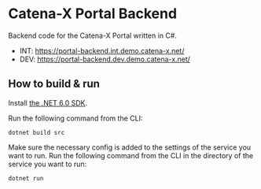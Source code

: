 # Catena-X Portal Backend

Backend code for the Catena-X Portal written in C#.

* INT: https://portal-backend.int.demo.catena-x.net/
* DEV: https://portal-backend.dev.demo.catena-x.net/

## How to build & run

Install [the .NET 6.0 SDK](https://www.microsoft.com/net/download).

Run the following command from the CLI:

```console
dotnet build src
```

Make sure the necessary config is added to the settings of the service you want to run.
Run the following command from the CLI in the directory of the service you want to run:

```console
dotnet run
```
